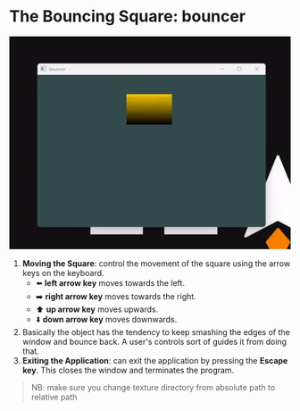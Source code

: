 # **The Bouncing Square: bouncer**

![bouncer](resources/bouncer-demo.gif)

1. **Moving the Square**: control the movement of the square using the arrow keys on the keyboard.
   - ⬅️ **left arrow key** moves towards the left.
   - ➡️ **right arrow key** moves towards the right.
   - ⬆️ **up arrow key** moves upwards.
   - ⬇️ **down arrow key** moves downwards.
2. Basically the object has the tendency to keep smashing the edges of the window and bounce back. A user's controls sort of guides it from doing that. 
3. **Exiting the Application**: can exit the application by pressing the **Escape key**. This closes the window and terminates the program.

> NB: make sure you change texture directory from absolute path to relative path
